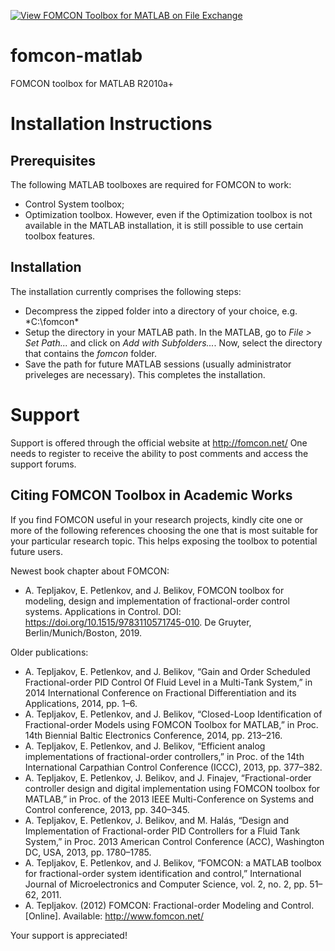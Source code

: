 [![View FOMCON Toolbox for MATLAB on File Exchange](https://www.mathworks.com/matlabcentral/images/matlab-file-exchange.svg)](https://se.mathworks.com/matlabcentral/fileexchange/66323-fomcon-toolbox-for-matlab)
# fomcon-matlab
FOMCON toolbox for MATLAB R2010a+

# Installation Instructions

## Prerequisites
The following MATLAB toolboxes are required for FOMCON to work:
* Control System toolbox;
* Optimization toolbox.
However, even if the Optimization toolbox is not available in the MATLAB installation, it is still possible to use certain toolbox features.

## Installation
The installation currently comprises the following steps:
* Decompress the zipped folder into a directory of your choice, e.g. *C:\fomcon\*
* Setup the directory in your MATLAB path. In the MATLAB, go to *File > Set Path...* and click on *Add with Subfolders...*. Now, select the directory that contains the *fomcon* folder.
* Save the path for future MATLAB sessions (usually administrator priveleges are necessary). This completes the installation.

# Support
Support is offered through the official website at http://fomcon.net/ One needs to register to receive the ability to post comments and access the support forums.

## Citing FOMCON Toolbox in Academic Works
If you find FOMCON useful in your research projects, kindly cite one or more of the following references choosing the one that is most suitable for your particular research topic. This helps exposing the toolbox to potential future users.

Newest book chapter about FOMCON:

* A. Tepljakov, E. Petlenkov, and J. Belikov, FOMCON toolbox for modeling, design and implementation of fractional-order control systems. Applications in Control. DOI: https://doi.org/10.1515/9783110571745-010. De Gruyter, Berlin/Munich/Boston, 2019.

Older publications:

* A. Tepljakov, E. Petlenkov, and J. Belikov, “Gain and Order Scheduled Fractional-order PID Control Of Fluid Level in a Multi-Tank System,” in 2014 International Conference on Fractional Differentiation and its Applications, 2014, pp. 1–6.
* A. Tepljakov, E. Petlenkov, and J. Belikov, “Closed-Loop Identification of Fractional-order Models using FOMCON Toolbox for MATLAB,” in Proc. 14th Biennial Baltic Electronics Conference, 2014, pp. 213–216.
* A. Tepljakov, E. Petlenkov, and J. Belikov, “Efficient analog implementations of fractional-order controllers,” in Proc. of the 14th International Carpathian Control Conference (ICCC), 2013, pp. 377–382.
* A. Tepljakov, E. Petlenkov, J. Belikov, and J. Finajev, “Fractional-order controller design and digital implementation using FOMCON toolbox for MATLAB,” in Proc. of the 2013 IEEE Multi-Conference on Systems and Control conference, 2013, pp. 340–345.
* A. Tepljakov, E. Petlenkov, J. Belikov, and M. Halás, “Design and Implementation of Fractional-order PID Controllers for a Fluid Tank System,” in Proc. 2013 American Control Conference (ACC), Washington DC, USA, 2013, pp. 1780–1785.
* A. Tepljakov, E. Petlenkov, and J. Belikov, “FOMCON: a MATLAB toolbox for fractional-order system identification and control,” International Journal of Microelectronics and Computer Science, vol. 2, no. 2, pp. 51–62, 2011.
* A. Tepljakov. (2012) FOMCON: Fractional-order Modeling and Control. [Online]. Available: http://www.fomcon.net/

Your support is appreciated!
